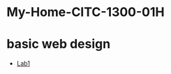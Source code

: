 # My-Home-CITC-1300-01H
<h1>basic web design</h1>

<ul>
	<li><a href="lab1/index.html">Lab1</a></li>
</ul>